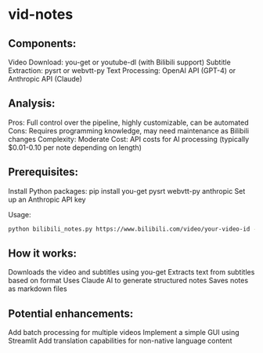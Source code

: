 # vid-notes

## Components:

Video Download: you-get or youtube-dl (with Bilibili support)
Subtitle Extraction: pysrt or webvtt-py
Text Processing: OpenAI API (GPT-4) or Anthropic API (Claude)

## Analysis:

Pros: Full control over the pipeline, highly customizable, can be automated
Cons: Requires programming knowledge, may need maintenance as Bilibili changes
Complexity: Moderate
Cost: API costs for AI processing (typically $0.01-0.10 per note depending on length)


## Prerequisites:

Install Python packages: pip install you-get pysrt webvtt-py anthropic
Set up an Anthropic API key


Usage:
```bash
python bilibili_notes.py https://www.bilibili.com/video/your-video-id --api-key YOUR_API_KEY
```

## How it works:

Downloads the video and subtitles using you-get
Extracts text from subtitles based on format
Uses Claude AI to generate structured notes
Saves notes as markdown files


## Potential enhancements:

Add batch processing for multiple videos
Implement a simple GUI using Streamlit
Add translation capabilities for non-native language content
